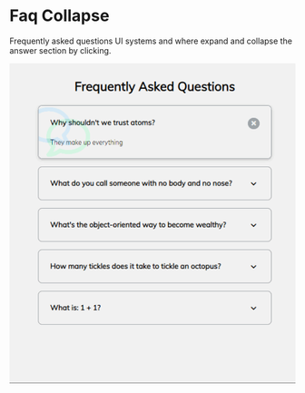# Faq Collapse
Frequently asked questions UI systems and where expand and collapse the answer section by clicking.


<img src="/faq-collapse.gif" alt="faq collapse">